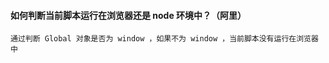 #### 如何判断当前脚本运行在浏览器还是 node 环境中？（阿里）

```
通过判断 Global 对象是否为 window ，如果不为 window ，当前脚本没有运行在浏览器中
```



